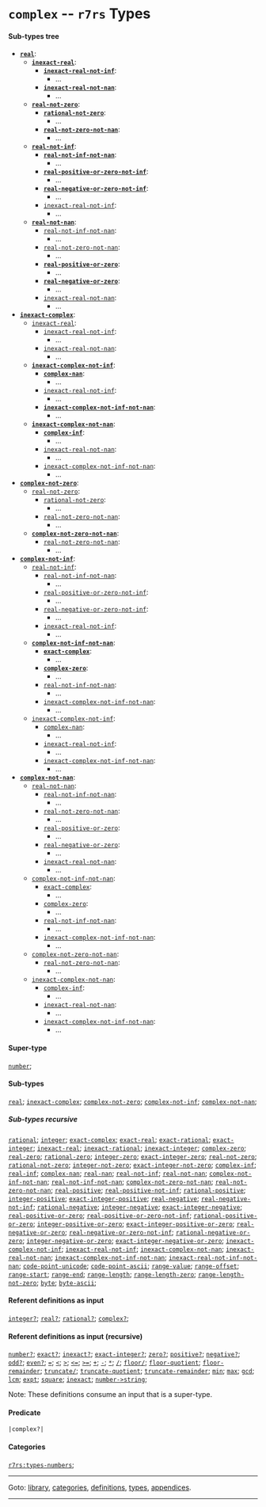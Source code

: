 

<a id='type__r7rs__complex'></a>

# `complex` -- `r7rs` Types


#### Sub-types tree

* **[`real`](../../r7rs/types/real.md#type__r7rs__real)**:
  * **[`inexact-real`](../../r7rs/types/inexact-real.md#type__r7rs__inexact-real)**:
    * **[`inexact-real-not-inf`](../../r7rs/types/inexact-real-not-inf.md#type__r7rs__inexact-real-not-inf)**:
      * ...
    * **[`inexact-real-not-nan`](../../r7rs/types/inexact-real-not-nan.md#type__r7rs__inexact-real-not-nan)**:
      * ...
  * **[`real-not-zero`](../../r7rs/types/real-not-zero.md#type__r7rs__real-not-zero)**:
    * **[`rational-not-zero`](../../r7rs/types/rational-not-zero.md#type__r7rs__rational-not-zero)**:
      * ...
    * **[`real-not-zero-not-nan`](../../r7rs/types/real-not-zero-not-nan.md#type__r7rs__real-not-zero-not-nan)**:
      * ...
  * **[`real-not-inf`](../../r7rs/types/real-not-inf.md#type__r7rs__real-not-inf)**:
    * **[`real-not-inf-not-nan`](../../r7rs/types/real-not-inf-not-nan.md#type__r7rs__real-not-inf-not-nan)**:
      * ...
    * **[`real-positive-or-zero-not-inf`](../../r7rs/types/real-positive-or-zero-not-inf.md#type__r7rs__real-positive-or-zero-not-inf)**:
      * ...
    * **[`real-negative-or-zero-not-inf`](../../r7rs/types/real-negative-or-zero-not-inf.md#type__r7rs__real-negative-or-zero-not-inf)**:
      * ...
    * [`inexact-real-not-inf`](../../r7rs/types/inexact-real-not-inf.md#type__r7rs__inexact-real-not-inf):
      * ...
  * **[`real-not-nan`](../../r7rs/types/real-not-nan.md#type__r7rs__real-not-nan)**:
    * [`real-not-inf-not-nan`](../../r7rs/types/real-not-inf-not-nan.md#type__r7rs__real-not-inf-not-nan):
      * ...
    * [`real-not-zero-not-nan`](../../r7rs/types/real-not-zero-not-nan.md#type__r7rs__real-not-zero-not-nan):
      * ...
    * **[`real-positive-or-zero`](../../r7rs/types/real-positive-or-zero.md#type__r7rs__real-positive-or-zero)**:
      * ...
    * **[`real-negative-or-zero`](../../r7rs/types/real-negative-or-zero.md#type__r7rs__real-negative-or-zero)**:
      * ...
    * [`inexact-real-not-nan`](../../r7rs/types/inexact-real-not-nan.md#type__r7rs__inexact-real-not-nan):
      * ...
* **[`inexact-complex`](../../r7rs/types/inexact-complex.md#type__r7rs__inexact-complex)**:
  * [`inexact-real`](../../r7rs/types/inexact-real.md#type__r7rs__inexact-real):
    * [`inexact-real-not-inf`](../../r7rs/types/inexact-real-not-inf.md#type__r7rs__inexact-real-not-inf):
      * ...
    * [`inexact-real-not-nan`](../../r7rs/types/inexact-real-not-nan.md#type__r7rs__inexact-real-not-nan):
      * ...
  * **[`inexact-complex-not-inf`](../../r7rs/types/inexact-complex-not-inf.md#type__r7rs__inexact-complex-not-inf)**:
    * **[`complex-nan`](../../r7rs/types/complex-nan.md#type__r7rs__complex-nan)**:
      * ...
    * [`inexact-real-not-inf`](../../r7rs/types/inexact-real-not-inf.md#type__r7rs__inexact-real-not-inf):
      * ...
    * **[`inexact-complex-not-inf-not-nan`](../../r7rs/types/inexact-complex-not-inf-not-nan.md#type__r7rs__inexact-complex-not-inf-not-nan)**:
      * ...
  * **[`inexact-complex-not-nan`](../../r7rs/types/inexact-complex-not-nan.md#type__r7rs__inexact-complex-not-nan)**:
    * **[`complex-inf`](../../r7rs/types/complex-inf.md#type__r7rs__complex-inf)**:
      * ...
    * [`inexact-real-not-nan`](../../r7rs/types/inexact-real-not-nan.md#type__r7rs__inexact-real-not-nan):
      * ...
    * [`inexact-complex-not-inf-not-nan`](../../r7rs/types/inexact-complex-not-inf-not-nan.md#type__r7rs__inexact-complex-not-inf-not-nan):
      * ...
* **[`complex-not-zero`](../../r7rs/types/complex-not-zero.md#type__r7rs__complex-not-zero)**:
  * [`real-not-zero`](../../r7rs/types/real-not-zero.md#type__r7rs__real-not-zero):
    * [`rational-not-zero`](../../r7rs/types/rational-not-zero.md#type__r7rs__rational-not-zero):
      * ...
    * [`real-not-zero-not-nan`](../../r7rs/types/real-not-zero-not-nan.md#type__r7rs__real-not-zero-not-nan):
      * ...
  * **[`complex-not-zero-not-nan`](../../r7rs/types/complex-not-zero-not-nan.md#type__r7rs__complex-not-zero-not-nan)**:
    * [`real-not-zero-not-nan`](../../r7rs/types/real-not-zero-not-nan.md#type__r7rs__real-not-zero-not-nan):
      * ...
* **[`complex-not-inf`](../../r7rs/types/complex-not-inf.md#type__r7rs__complex-not-inf)**:
  * [`real-not-inf`](../../r7rs/types/real-not-inf.md#type__r7rs__real-not-inf):
    * [`real-not-inf-not-nan`](../../r7rs/types/real-not-inf-not-nan.md#type__r7rs__real-not-inf-not-nan):
      * ...
    * [`real-positive-or-zero-not-inf`](../../r7rs/types/real-positive-or-zero-not-inf.md#type__r7rs__real-positive-or-zero-not-inf):
      * ...
    * [`real-negative-or-zero-not-inf`](../../r7rs/types/real-negative-or-zero-not-inf.md#type__r7rs__real-negative-or-zero-not-inf):
      * ...
    * [`inexact-real-not-inf`](../../r7rs/types/inexact-real-not-inf.md#type__r7rs__inexact-real-not-inf):
      * ...
  * **[`complex-not-inf-not-nan`](../../r7rs/types/complex-not-inf-not-nan.md#type__r7rs__complex-not-inf-not-nan)**:
    * **[`exact-complex`](../../r7rs/types/exact-complex.md#type__r7rs__exact-complex)**:
      * ...
    * **[`complex-zero`](../../r7rs/types/complex-zero.md#type__r7rs__complex-zero)**:
      * ...
    * [`real-not-inf-not-nan`](../../r7rs/types/real-not-inf-not-nan.md#type__r7rs__real-not-inf-not-nan):
      * ...
    * [`inexact-complex-not-inf-not-nan`](../../r7rs/types/inexact-complex-not-inf-not-nan.md#type__r7rs__inexact-complex-not-inf-not-nan):
      * ...
  * [`inexact-complex-not-inf`](../../r7rs/types/inexact-complex-not-inf.md#type__r7rs__inexact-complex-not-inf):
    * [`complex-nan`](../../r7rs/types/complex-nan.md#type__r7rs__complex-nan):
      * ...
    * [`inexact-real-not-inf`](../../r7rs/types/inexact-real-not-inf.md#type__r7rs__inexact-real-not-inf):
      * ...
    * [`inexact-complex-not-inf-not-nan`](../../r7rs/types/inexact-complex-not-inf-not-nan.md#type__r7rs__inexact-complex-not-inf-not-nan):
      * ...
* **[`complex-not-nan`](../../r7rs/types/complex-not-nan.md#type__r7rs__complex-not-nan)**:
  * [`real-not-nan`](../../r7rs/types/real-not-nan.md#type__r7rs__real-not-nan):
    * [`real-not-inf-not-nan`](../../r7rs/types/real-not-inf-not-nan.md#type__r7rs__real-not-inf-not-nan):
      * ...
    * [`real-not-zero-not-nan`](../../r7rs/types/real-not-zero-not-nan.md#type__r7rs__real-not-zero-not-nan):
      * ...
    * [`real-positive-or-zero`](../../r7rs/types/real-positive-or-zero.md#type__r7rs__real-positive-or-zero):
      * ...
    * [`real-negative-or-zero`](../../r7rs/types/real-negative-or-zero.md#type__r7rs__real-negative-or-zero):
      * ...
    * [`inexact-real-not-nan`](../../r7rs/types/inexact-real-not-nan.md#type__r7rs__inexact-real-not-nan):
      * ...
  * [`complex-not-inf-not-nan`](../../r7rs/types/complex-not-inf-not-nan.md#type__r7rs__complex-not-inf-not-nan):
    * [`exact-complex`](../../r7rs/types/exact-complex.md#type__r7rs__exact-complex):
      * ...
    * [`complex-zero`](../../r7rs/types/complex-zero.md#type__r7rs__complex-zero):
      * ...
    * [`real-not-inf-not-nan`](../../r7rs/types/real-not-inf-not-nan.md#type__r7rs__real-not-inf-not-nan):
      * ...
    * [`inexact-complex-not-inf-not-nan`](../../r7rs/types/inexact-complex-not-inf-not-nan.md#type__r7rs__inexact-complex-not-inf-not-nan):
      * ...
  * [`complex-not-zero-not-nan`](../../r7rs/types/complex-not-zero-not-nan.md#type__r7rs__complex-not-zero-not-nan):
    * [`real-not-zero-not-nan`](../../r7rs/types/real-not-zero-not-nan.md#type__r7rs__real-not-zero-not-nan):
      * ...
  * [`inexact-complex-not-nan`](../../r7rs/types/inexact-complex-not-nan.md#type__r7rs__inexact-complex-not-nan):
    * [`complex-inf`](../../r7rs/types/complex-inf.md#type__r7rs__complex-inf):
      * ...
    * [`inexact-real-not-nan`](../../r7rs/types/inexact-real-not-nan.md#type__r7rs__inexact-real-not-nan):
      * ...
    * [`inexact-complex-not-inf-not-nan`](../../r7rs/types/inexact-complex-not-inf-not-nan.md#type__r7rs__inexact-complex-not-inf-not-nan):
      * ...


#### Super-type

[`number`](../../r7rs/types/number.md#type__r7rs__number);


#### Sub-types

[`real`](../../r7rs/types/real.md#type__r7rs__real);
[`inexact-complex`](../../r7rs/types/inexact-complex.md#type__r7rs__inexact-complex);
[`complex-not-zero`](../../r7rs/types/complex-not-zero.md#type__r7rs__complex-not-zero);
[`complex-not-inf`](../../r7rs/types/complex-not-inf.md#type__r7rs__complex-not-inf);
[`complex-not-nan`](../../r7rs/types/complex-not-nan.md#type__r7rs__complex-not-nan);


##### Sub-types recursive

[`rational`](../../r7rs/types/rational.md#type__r7rs__rational);
[`integer`](../../r7rs/types/integer.md#type__r7rs__integer);
[`exact-complex`](../../r7rs/types/exact-complex.md#type__r7rs__exact-complex);
[`exact-real`](../../r7rs/types/exact-real.md#type__r7rs__exact-real);
[`exact-rational`](../../r7rs/types/exact-rational.md#type__r7rs__exact-rational);
[`exact-integer`](../../r7rs/types/exact-integer.md#type__r7rs__exact-integer);
[`inexact-real`](../../r7rs/types/inexact-real.md#type__r7rs__inexact-real);
[`inexact-rational`](../../r7rs/types/inexact-rational.md#type__r7rs__inexact-rational);
[`inexact-integer`](../../r7rs/types/inexact-integer.md#type__r7rs__inexact-integer);
[`complex-zero`](../../r7rs/types/complex-zero.md#type__r7rs__complex-zero);
[`real-zero`](../../r7rs/types/real-zero.md#type__r7rs__real-zero);
[`rational-zero`](../../r7rs/types/rational-zero.md#type__r7rs__rational-zero);
[`integer-zero`](../../r7rs/types/integer-zero.md#type__r7rs__integer-zero);
[`exact-integer-zero`](../../r7rs/types/exact-integer-zero.md#type__r7rs__exact-integer-zero);
[`real-not-zero`](../../r7rs/types/real-not-zero.md#type__r7rs__real-not-zero);
[`rational-not-zero`](../../r7rs/types/rational-not-zero.md#type__r7rs__rational-not-zero);
[`integer-not-zero`](../../r7rs/types/integer-not-zero.md#type__r7rs__integer-not-zero);
[`exact-integer-not-zero`](../../r7rs/types/exact-integer-not-zero.md#type__r7rs__exact-integer-not-zero);
[`complex-inf`](../../r7rs/types/complex-inf.md#type__r7rs__complex-inf);
[`real-inf`](../../r7rs/types/real-inf.md#type__r7rs__real-inf);
[`complex-nan`](../../r7rs/types/complex-nan.md#type__r7rs__complex-nan);
[`real-nan`](../../r7rs/types/real-nan.md#type__r7rs__real-nan);
[`real-not-inf`](../../r7rs/types/real-not-inf.md#type__r7rs__real-not-inf);
[`real-not-nan`](../../r7rs/types/real-not-nan.md#type__r7rs__real-not-nan);
[`complex-not-inf-not-nan`](../../r7rs/types/complex-not-inf-not-nan.md#type__r7rs__complex-not-inf-not-nan);
[`real-not-inf-not-nan`](../../r7rs/types/real-not-inf-not-nan.md#type__r7rs__real-not-inf-not-nan);
[`complex-not-zero-not-nan`](../../r7rs/types/complex-not-zero-not-nan.md#type__r7rs__complex-not-zero-not-nan);
[`real-not-zero-not-nan`](../../r7rs/types/real-not-zero-not-nan.md#type__r7rs__real-not-zero-not-nan);
[`real-positive`](../../r7rs/types/real-positive.md#type__r7rs__real-positive);
[`real-positive-not-inf`](../../r7rs/types/real-positive-not-inf.md#type__r7rs__real-positive-not-inf);
[`rational-positive`](../../r7rs/types/rational-positive.md#type__r7rs__rational-positive);
[`integer-positive`](../../r7rs/types/integer-positive.md#type__r7rs__integer-positive);
[`exact-integer-positive`](../../r7rs/types/exact-integer-positive.md#type__r7rs__exact-integer-positive);
[`real-negative`](../../r7rs/types/real-negative.md#type__r7rs__real-negative);
[`real-negative-not-inf`](../../r7rs/types/real-negative-not-inf.md#type__r7rs__real-negative-not-inf);
[`rational-negative`](../../r7rs/types/rational-negative.md#type__r7rs__rational-negative);
[`integer-negative`](../../r7rs/types/integer-negative.md#type__r7rs__integer-negative);
[`exact-integer-negative`](../../r7rs/types/exact-integer-negative.md#type__r7rs__exact-integer-negative);
[`real-positive-or-zero`](../../r7rs/types/real-positive-or-zero.md#type__r7rs__real-positive-or-zero);
[`real-positive-or-zero-not-inf`](../../r7rs/types/real-positive-or-zero-not-inf.md#type__r7rs__real-positive-or-zero-not-inf);
[`rational-positive-or-zero`](../../r7rs/types/rational-positive-or-zero.md#type__r7rs__rational-positive-or-zero);
[`integer-positive-or-zero`](../../r7rs/types/integer-positive-or-zero.md#type__r7rs__integer-positive-or-zero);
[`exact-integer-positive-or-zero`](../../r7rs/types/exact-integer-positive-or-zero.md#type__r7rs__exact-integer-positive-or-zero);
[`real-negative-or-zero`](../../r7rs/types/real-negative-or-zero.md#type__r7rs__real-negative-or-zero);
[`real-negative-or-zero-not-inf`](../../r7rs/types/real-negative-or-zero-not-inf.md#type__r7rs__real-negative-or-zero-not-inf);
[`rational-negative-or-zero`](../../r7rs/types/rational-negative-or-zero.md#type__r7rs__rational-negative-or-zero);
[`integer-negative-or-zero`](../../r7rs/types/integer-negative-or-zero.md#type__r7rs__integer-negative-or-zero);
[`exact-integer-negative-or-zero`](../../r7rs/types/exact-integer-negative-or-zero.md#type__r7rs__exact-integer-negative-or-zero);
[`inexact-complex-not-inf`](../../r7rs/types/inexact-complex-not-inf.md#type__r7rs__inexact-complex-not-inf);
[`inexact-real-not-inf`](../../r7rs/types/inexact-real-not-inf.md#type__r7rs__inexact-real-not-inf);
[`inexact-complex-not-nan`](../../r7rs/types/inexact-complex-not-nan.md#type__r7rs__inexact-complex-not-nan);
[`inexact-real-not-nan`](../../r7rs/types/inexact-real-not-nan.md#type__r7rs__inexact-real-not-nan);
[`inexact-complex-not-inf-not-nan`](../../r7rs/types/inexact-complex-not-inf-not-nan.md#type__r7rs__inexact-complex-not-inf-not-nan);
[`inexact-real-not-inf-not-nan`](../../r7rs/types/inexact-real-not-inf-not-nan.md#type__r7rs__inexact-real-not-inf-not-nan);
[`code-point-unicode`](../../r7rs/types/code-point-unicode.md#type__r7rs__code-point-unicode);
[`code-point-ascii`](../../r7rs/types/code-point-ascii.md#type__r7rs__code-point-ascii);
[`range-value`](../../r7rs/types/range-value.md#type__r7rs__range-value);
[`range-offset`](../../r7rs/types/range-offset.md#type__r7rs__range-offset);
[`range-start`](../../r7rs/types/range-start.md#type__r7rs__range-start);
[`range-end`](../../r7rs/types/range-end.md#type__r7rs__range-end);
[`range-length`](../../r7rs/types/range-length.md#type__r7rs__range-length);
[`range-length-zero`](../../r7rs/types/range-length-zero.md#type__r7rs__range-length-zero);
[`range-length-not-zero`](../../r7rs/types/range-length-not-zero.md#type__r7rs__range-length-not-zero);
[`byte`](../../r7rs/types/byte.md#type__r7rs__byte);
[`byte-ascii`](../../r7rs/types/byte-ascii.md#type__r7rs__byte-ascii);


#### Referent definitions as input

[`integer?`](../../r7rs/definitions/integer_3f.md#definition__r7rs__integer_3f);
[`real?`](../../r7rs/definitions/real_3f.md#definition__r7rs__real_3f);
[`rational?`](../../r7rs/definitions/rational_3f.md#definition__r7rs__rational_3f);
[`complex?`](../../r7rs/definitions/complex_3f.md#definition__r7rs__complex_3f);


#### Referent definitions as input (recursive)

[`number?`](../../r7rs/definitions/number_3f.md#definition__r7rs__number_3f);
[`exact?`](../../r7rs/definitions/exact_3f.md#definition__r7rs__exact_3f);
[`inexact?`](../../r7rs/definitions/inexact_3f.md#definition__r7rs__inexact_3f);
[`exact-integer?`](../../r7rs/definitions/exact-integer_3f.md#definition__r7rs__exact-integer_3f);
[`zero?`](../../r7rs/definitions/zero_3f.md#definition__r7rs__zero_3f);
[`positive?`](../../r7rs/definitions/positive_3f.md#definition__r7rs__positive_3f);
[`negative?`](../../r7rs/definitions/negative_3f.md#definition__r7rs__negative_3f);
[`odd?`](../../r7rs/definitions/odd_3f.md#definition__r7rs__odd_3f);
[`even?`](../../r7rs/definitions/even_3f.md#definition__r7rs__even_3f);
[`=`](../../r7rs/definitions/ZZZZ__3d.md#definition__r7rs__ZZZZ__3d);
[`<`](../../r7rs/definitions/ZZZZ__3c.md#definition__r7rs__ZZZZ__3c);
[`>`](../../r7rs/definitions/ZZZZ__3e.md#definition__r7rs__ZZZZ__3e);
[`<=`](../../r7rs/definitions/ZZZZ__3c_3d.md#definition__r7rs__ZZZZ__3c_3d);
[`>=`](../../r7rs/definitions/ZZZZ__3e_3d.md#definition__r7rs__ZZZZ__3e_3d);
[`+`](../../r7rs/definitions/ZZZZ__2b.md#definition__r7rs__ZZZZ__2b);
[`-`](../../r7rs/definitions/ZZZZ__2d.md#definition__r7rs__ZZZZ__2d);
[`*`](../../r7rs/definitions/ZZZZ__2a.md#definition__r7rs__ZZZZ__2a);
[`/`](../../r7rs/definitions/ZZZZ__2f.md#definition__r7rs__ZZZZ__2f);
[`floor/`](../../r7rs/definitions/floor_2f.md#definition__r7rs__floor_2f);
[`floor-quotient`](../../r7rs/definitions/floor-quotient.md#definition__r7rs__floor-quotient);
[`floor-remainder`](../../r7rs/definitions/floor-remainder.md#definition__r7rs__floor-remainder);
[`truncate/`](../../r7rs/definitions/truncate_2f.md#definition__r7rs__truncate_2f);
[`truncate-quotient`](../../r7rs/definitions/truncate-quotient.md#definition__r7rs__truncate-quotient);
[`truncate-remainder`](../../r7rs/definitions/truncate-remainder.md#definition__r7rs__truncate-remainder);
[`min`](../../r7rs/definitions/min.md#definition__r7rs__min);
[`max`](../../r7rs/definitions/max.md#definition__r7rs__max);
[`gcd`](../../r7rs/definitions/gcd.md#definition__r7rs__gcd);
[`lcm`](../../r7rs/definitions/lcm.md#definition__r7rs__lcm);
[`expt`](../../r7rs/definitions/expt.md#definition__r7rs__expt);
[`square`](../../r7rs/definitions/square.md#definition__r7rs__square);
[`inexact`](../../r7rs/definitions/inexact.md#definition__r7rs__inexact);
[`number->string`](../../r7rs/definitions/number-_3e_string.md#definition__r7rs__number-_3e_string);

Note:  These definitions consume an input that is a super-type.


#### Predicate

```
|complex?|
```


#### Categories

[`r7rs:types-numbers`](../../r7rs/categories/r7rs_3a_types-numbers.md#category__r7rs__r7rs_3a_types-numbers);

----

Goto: [library](../../r7rs/_index.md#library__r7rs), [categories](../../r7rs/categories/_index.md#toc__r7rs__categories), [definitions](../../r7rs/definitions/_index.md#toc__r7rs__definitions), [types](../../r7rs/types/_index.md#toc__r7rs__types), [appendices](../../r7rs/appendices/_index.md#toc__r7rs__appendices).

----

